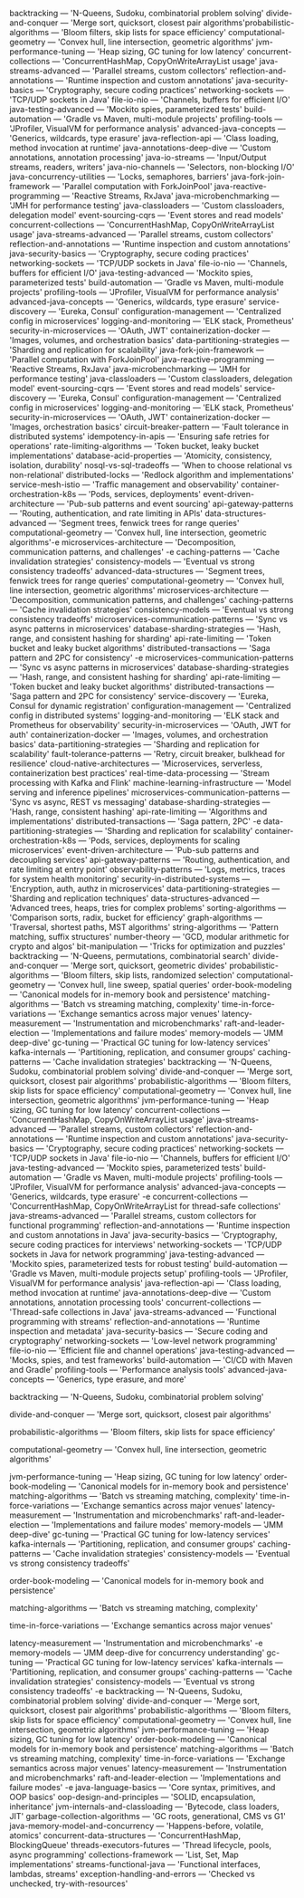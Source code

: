 

backtracking — 'N-Queens, Sudoku, combinatorial problem solving'
divide-and-conquer — 'Merge sort, quicksort, closest pair algorithms'probabilistic-algorithms — 'Bloom filters, skip lists for space efficiency'
computational-geometry — 'Convex hull, line intersection, geometric algorithms'
jvm-performance-tuning — 'Heap sizing, GC tuning for low latency'
concurrent-collections — 'ConcurrentHashMap, CopyOnWriteArrayList usage'
java-streams-advanced — 'Parallel streams, custom collectors'
reflection-and-annotations — 'Runtime inspection and custom annotations'
java-security-basics — 'Cryptography, secure coding practices'
networking-sockets — 'TCP/UDP sockets in Java'
file-io-nio — 'Channels, buffers for efficient I/O'
java-testing-advanced — 'Mockito spies, parameterized tests'
build-automation — 'Gradle vs Maven, multi-module projects'
profiling-tools — 'JProfiler, VisualVM for performance analysis'
advanced-java-concepts — 'Generics, wildcards, type erasure'
java-reflection-api — 'Class loading, method invocation at runtime'
java-annotations-deep-dive — 'Custom annotations, annotation processing'
java-io-streams — 'Input/Output streams, readers, writers'
java-nio-channels — 'Selectors, non-blocking I/O'
java-concurrency-utilities — 'Locks, semaphores, barriers'
java-fork-join-framework — 'Parallel computation with ForkJoinPool'
java-reactive-programming — 'Reactive Streams, RxJava'
java-microbenchmarking — 'JMH for performance testing'
java-classloaders — 'Custom classloaders, delegation model'
event-sourcing-cqrs — 'Event stores and read models'
concurrent-collections — 'ConcurrentHashMap, CopyOnWriteArrayList usage'
java-streams-advanced — 'Parallel streams, custom collectors'
reflection-and-annotations — 'Runtime inspection and custom annotations'
java-security-basics — 'Cryptography, secure coding practices'
networking-sockets — 'TCP/UDP sockets in Java'
file-io-nio — 'Channels, buffers for efficient I/O'
java-testing-advanced — 'Mockito spies, parameterized tests'
build-automation — 'Gradle vs Maven, multi-module projects'
profiling-tools — 'JProfiler, VisualVM for performance analysis'
advanced-java-concepts — 'Generics, wildcards, type erasure'
service-discovery — 'Eureka, Consul'
configuration-management — 'Centralized config in microservices'
logging-and-monitoring — 'ELK stack, Prometheus'
security-in-microservices — 'OAuth, JWT'
containerization-docker — 'Images, volumes, and orchestration basics'
data-partitioning-strategies — 'Sharding and replication for scalability'
java-fork-join-framework — 'Parallel computation with ForkJoinPool'
java-reactive-programming — 'Reactive Streams, RxJava'
java-microbenchmarking — 'JMH for performance testing'
java-classloaders — 'Custom classloaders, delegation model'
event-sourcing-cqrs — 'Event stores and read models'
service-discovery — 'Eureka, Consul'
configuration-management — 'Centralized config in microservices'
logging-and-monitoring — 'ELK stack, Prometheus'
security-in-microservices — 'OAuth, JWT'
containerization-docker — 'Images, orchestration basics'
circuit-breaker-pattern — 'Fault tolerance in distributed systems'
idempotency-in-apis — 'Ensuring safe retries for operations'
rate-limiting-algorithms — 'Token bucket, leaky bucket implementations'
database-acid-properties — 'Atomicity, consistency, isolation, durability'
nosql-vs-sql-tradeoffs — 'When to choose relational vs non-relational'
distributed-locks — 'Redlock algorithm and implementations'
service-mesh-istio — 'Traffic management and observability'
container-orchestration-k8s — 'Pods, services, deployments'
event-driven-architecture — 'Pub-sub patterns and event sourcing'
api-gateway-patterns — 'Routing, authentication, and rate limiting in APIs'
data-structures-advanced — 'Segment trees, fenwick trees for range queries'
computational-geometry — 'Convex hull, line intersection, geometric algorithms'-e 
microservices-architecture — 'Decomposition, communication patterns, and challenges'
-e caching-patterns — 'Cache invalidation strategies'
consistency-models — 'Eventual vs strong consistency tradeoffs'
advanced-data-structures — 'Segment trees, fenwick trees for range queries'
computational-geometry — 'Convex hull, line intersection, geometric algorithms'
microservices-architecture — 'Decomposition, communication patterns, and challenges'
caching-patterns — 'Cache invalidation strategies'
consistency-models — 'Eventual vs strong consistency tradeoffs'
microservices-communication-patterns — 'Sync vs async patterns in microservices'
database-sharding-strategies — 'Hash, range, and consistent hashing for sharding'
api-rate-limiting — 'Token bucket and leaky bucket algorithms'
distributed-transactions — 'Saga pattern and 2PC for consistency'
-e 
microservices-communication-patterns — 'Sync vs async patterns in microservices'
database-sharding-strategies — 'Hash, range, and consistent hashing for sharding'
api-rate-limiting — 'Token bucket and leaky bucket algorithms'
distributed-transactions — 'Saga pattern and 2PC for consistency'
service-discovery — 'Eureka, Consul for dynamic registration'
configuration-management — 'Centralized config in distributed systems'
logging-and-monitoring — 'ELK stack and Prometheus for observability'
security-in-microservices — 'OAuth, JWT for auth'
containerization-docker — 'Images, volumes, and orchestration basics'
data-partitioning-strategies — 'Sharding and replication for scalability'
fault-tolerance-patterns — 'Retry, circuit breaker, bulkhead for resilience'
cloud-native-architectures — 'Microservices, serverless, containerization best practices'
real-time-data-processing — 'Stream processing with Kafka and Flink'
machine-learning-infrastructure — 'Model serving and inference pipelines'
microservices-communication-patterns — 'Sync vs async, REST vs messaging'
database-sharding-strategies — 'Hash, range, consistent hashing'
api-rate-limiting — 'Algorithms and implementations'
distributed-transactions — 'Saga pattern, 2PC'
-e data-partitioning-strategies — 'Sharding and replication for scalability'
container-orchestration-k8s — 'Pods, services, deployments for scaling microservices'
event-driven-architecture — 'Pub-sub patterns and decoupling services'
api-gateway-patterns — 'Routing, authentication, and rate limiting at entry point'
observability-patterns — 'Logs, metrics, traces for system health monitoring'
security-in-distributed-systems — 'Encryption, auth, authz in microservices'
data-partitioning-strategies — 'Sharding and replication techniques'
data-structures-advanced — 'Advanced trees, heaps, tries for complex problems'
sorting-algorithms — 'Comparison sorts, radix, bucket for efficiency'
graph-algorithms — 'Traversal, shortest paths, MST algorithms'
string-algorithms — 'Pattern matching, suffix structures'
number-theory — 'GCD, modular arithmetic for crypto and algos'
bit-manipulation — 'Tricks for optimization and puzzles'
backtracking — 'N-Queens, permutations, combinatorial search'
divide-and-conquer — 'Merge sort, quicksort, geometric divides'
probabilistic-algorithms — 'Bloom filters, skip lists, randomized selection'
computational-geometry — 'Convex hull, line sweep, spatial queries'
order-book-modeling — 'Canonical models for in-memory book and persistence'
matching-algorithms — 'Batch vs streaming matching, complexity'
time-in-force-variations — 'Exchange semantics across major venues'
latency-measurement — 'Instrumentation and microbenchmarks'
raft-and-leader-election — 'Implementations and failure modes'
memory-models — 'JMM deep-dive'
gc-tuning — 'Practical GC tuning for low-latency services'
kafka-internals — 'Partitioning, replication, and consumer groups'
caching-patterns — 'Cache invalidation strategies'
backtracking — 'N-Queens, Sudoku, combinatorial problem solving'
divide-and-conquer — 'Merge sort, quicksort, closest pair algorithms'
probabilistic-algorithms — 'Bloom filters, skip lists for space efficiency'
computational-geometry — 'Convex hull, line intersection, geometric algorithms'
jvm-performance-tuning — 'Heap sizing, GC tuning for low latency'
concurrent-collections — 'ConcurrentHashMap, CopyOnWriteArrayList usage'
java-streams-advanced — 'Parallel streams, custom collectors'
reflection-and-annotations — 'Runtime inspection and custom annotations'
java-security-basics — 'Cryptography, secure coding practices'
networking-sockets — 'TCP/UDP sockets in Java'
file-io-nio — 'Channels, buffers for efficient I/O'
java-testing-advanced — 'Mockito spies, parameterized tests'
build-automation — 'Gradle vs Maven, multi-module projects'
profiling-tools — 'JProfiler, VisualVM for performance analysis'
advanced-java-concepts — 'Generics, wildcards, type erasure'
-e 
concurrent-collections — 'ConcurrentHashMap, CopyOnWriteArrayList for thread-safe collections'
java-streams-advanced — 'Parallel streams, custom collectors for functional programming'
reflection-and-annotations — 'Runtime inspection and custom annotations in Java'
java-security-basics — 'Cryptography, secure coding practices for interviews'
networking-sockets — 'TCP/UDP sockets in Java for network programming'
java-testing-advanced — 'Mockito spies, parameterized tests for robust testing'
build-automation — 'Gradle vs Maven, multi-module projects setup'
profiling-tools — 'JProfiler, VisualVM for performance analysis'
java-reflection-api — 'Class loading, method invocation at runtime'
java-annotations-deep-dive — 'Custom annotations, annotation processing tools'
concurrent-collections — 'Thread-safe collections in Java'
java-streams-advanced — 'Functional programming with streams'
reflection-and-annotations — 'Runtime inspection and metadata'
java-security-basics — 'Secure coding and cryptography'
networking-sockets — 'Low-level network programming'
file-io-nio — 'Efficient file and channel operations'
java-testing-advanced — 'Mocks, spies, and test frameworks'
build-automation — 'CI/CD with Maven and Gradle'
profiling-tools — 'Performance analysis tools'
advanced-java-concepts — 'Generics, type erasure, and more'

backtracking — 'N-Queens, Sudoku, combinatorial problem solving'

divide-and-conquer — 'Merge sort, quicksort, closest pair algorithms'

probabilistic-algorithms — 'Bloom filters, skip lists for space efficiency'

computational-geometry — 'Convex hull, line intersection, geometric algorithms'

jvm-performance-tuning — 'Heap sizing, GC tuning for low latency'
order-book-modeling — 'Canonical models for in-memory book and persistence'
matching-algorithms — 'Batch vs streaming matching, complexity'
time-in-force-variations — 'Exchange semantics across major venues'
latency-measurement — 'Instrumentation and microbenchmarks'
raft-and-leader-election — 'Implementations and failure modes'
memory-models — 'JMM deep-dive'
gc-tuning — 'Practical GC tuning for low-latency services'
kafka-internals — 'Partitioning, replication, and consumer groups'
caching-patterns — 'Cache invalidation strategies'
consistency-models — 'Eventual vs strong consistency tradeoffs'

order-book-modeling — 'Canonical models for in-memory book and persistence'

matching-algorithms — 'Batch vs streaming matching, complexity'

time-in-force-variations — 'Exchange semantics across major venues'

latency-measurement — 'Instrumentation and microbenchmarks'
-e 
memory-models — 'JMM deep-dive for concurrency understanding'
gc-tuning — 'Practical GC tuning for low-latency services'
kafka-internals — 'Partitioning, replication, and consumer groups'
caching-patterns — 'Cache invalidation strategies'
consistency-models — 'Eventual vs strong consistency tradeoffs'
-e 
backtracking — 'N-Queens, Sudoku, combinatorial problem solving'
divide-and-conquer — 'Merge sort, quicksort, closest pair algorithms'
probabilistic-algorithms — 'Bloom filters, skip lists for space efficiency'
computational-geometry — 'Convex hull, line intersection, geometric algorithms'
jvm-performance-tuning — 'Heap sizing, GC tuning for low latency'
order-book-modeling — 'Canonical models for in-memory book and persistence'
matching-algorithms — 'Batch vs streaming matching, complexity'
time-in-force-variations — 'Exchange semantics across major venues'
latency-measurement — 'Instrumentation and microbenchmarks'
raft-and-leader-election — 'Implementations and failure modes'
-e 
java-language-basics — 'Core syntax, primitives, and OOP basics'
oop-design-and-principles — 'SOLID, encapsulation, inheritance'
jvm-internals-and-classloading — 'Bytecode, class loaders, JIT'
garbage-collection-algorithms — 'GC roots, generational, CMS vs G1'
java-memory-model-and-concurrency — 'Happens-before, volatile, atomics'
concurrent-data-structures — 'ConcurrentHashMap, BlockingQueue'
threads-executors-futures — 'Thread lifecycle, pools, async programming'
collections-framework — 'List, Set, Map implementations'
streams-functional-java — 'Functional interfaces, lambdas, streams'
exception-handling-and-errors — 'Checked vs unchecked, try-with-resources'

